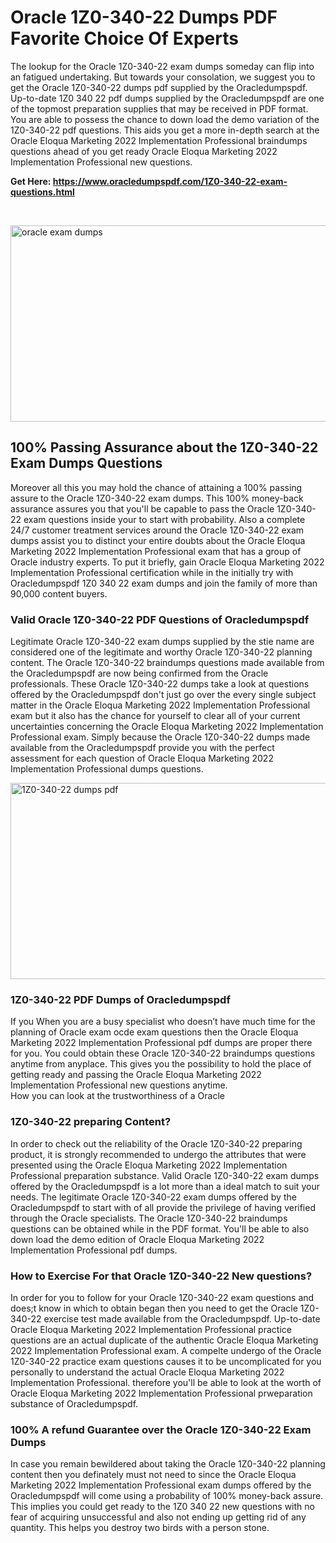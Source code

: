 <h1>Oracle 1Z0-340-22 Dumps PDF Favorite Choice Of Experts</h1>
<p>The lookup for the Oracle 1Z0-340-22 exam dumps someday can flip into an fatigued undertaking. But towards your consolation, we suggest you to get the Oracle 1Z0-340-22 dumps pdf supplied by the Oracledumpspdf. Up-to-date 1Z0 340 22 pdf dumps supplied by the Oracledumpspdf are one of the topmost preparation supplies that may be received in PDF format. You are able to possess the chance to down load the demo variation of the 1Z0-340-22 pdf questions. This aids you get a more in-depth search at the Oracle Eloqua Marketing 2022 Implementation Professional braindumps questions ahead of you get ready Oracle Eloqua Marketing 2022 Implementation Professional new questions.</p>
<p><strong>Get Here: <a href="https://www.oracledumpspdf.com/1Z0-340-22-exam-questions.html">https://www.oracledumpspdf.com/1Z0-340-22-exam-questions.html</a></strong></p>
<p>&nbsp;</p>
<p><span style="font-weight: 400;"><img style="display: block; margin-left: auto; margin-right: auto;" src="https://i.ibb.co/RCKYBmz/digital-marketing-Made-with-Poster-My-Wall.jpg" alt="oracle exam dumps" width="850" height="314" /></span></p>
<h2><strong>100% Passing Assurance about the 1Z0-340-22 Exam Dumps Questions</strong></h2>
<p>Moreover all this you may hold the chance of attaining a 100% passing assure to the Oracle 1Z0-340-22 exam dumps. This 100% money-back assurance assures you that you'll be capable to pass the Oracle 1Z0-340-22 exam questions inside your to start with probability. Also a complete 24/7 customer treatment services around the Oracle 1Z0-340-22 exam dumps assist you to distinct your entire doubts about the Oracle Eloqua Marketing 2022 Implementation Professional exam that has a group of Oracle industry experts. To put it briefly, gain Oracle Eloqua Marketing 2022 Implementation Professional certification while in the initially try with Oracledumpspdf 1Z0 340 22 exam dumps and join the family of more than 90,000 content buyers.</p>
<h3><strong>Valid Oracle 1Z0-340-22 PDF Questions of Oracledumpspdf</strong></h3>
<p>Legitimate Oracle 1Z0-340-22 exam dumps supplied by the stie name are considered one of the legitimate and worthy Oracle 1Z0-340-22 planning content. The Oracle 1Z0-340-22 braindumps questions made available from the Oracledumpspdf are now being confirmed from the Oracle professionals. These Oracle 1Z0-340-22 dumps take a look at questions offered by the Oracledumpspdf don't just go over the every single subject matter in the Oracle Eloqua Marketing 2022 Implementation Professional exam but it also has the chance for yourself to clear all of your current uncertainties concerning the Oracle Eloqua Marketing 2022 Implementation Professional exam. Simply because the Oracle 1Z0-340-22 dumps made available from the Oracledumpspdf provide you with the perfect assessment for each question of Oracle Eloqua Marketing 2022 Implementation Professional dumps questions.</p>
<p><a href="https://www.oracledumpspdf.com/1Z0-340-22-exam-questions.html"><span style="font-weight: 400;"><img style="display: block; margin-left: auto; margin-right: auto;" src="https://i.ibb.co/zfVYYs0/Digital-Marketing-Agency-Made-with-Poster-My-Wall-1.jpg" alt="1Z0-340-22 dumps pdf" width="850" height="314" /></span></a></p>
<h3><strong>1Z0-340-22 PDF Dumps of Oracledumpspdf</strong></h3>
<p>If you When you are a busy specialist who doesn&rsquo;t have much time for the planning of Oracle exam ocde exam questions then the Oracle Eloqua Marketing 2022 Implementation Professional pdf dumps are proper there for you. You could obtain these Oracle 1Z0-340-22 braindumps questions anytime from anyplace. This gives you the possibility to hold the place of getting ready and passing the Oracle Eloqua Marketing 2022 Implementation Professional new questions anytime.<br />How you can look at the trustworthiness of a Oracle</p>
<h3>1Z0-340-22 preparing Content?</h3>
<p>In order to check out the reliability of the Oracle 1Z0-340-22 preparing product, it is strongly recommended to undergo the attributes that were presented using the Oracle Eloqua Marketing 2022 Implementation Professional preparation substance. Valid Oracle 1Z0-340-22 exam dumps offered by the Oracledumpspdf is a lot more than a ideal match to suit your needs. The legitimate Oracle 1Z0-340-22 exam dumps offered by the Oracledumpspdf to start with of all provide the privilege of having verified through the Oracle specialists. The Oracle 1Z0-340-22 braindumps questions can be obtained while in the PDF format. You'll be able to also down load the demo edition of Oracle Eloqua Marketing 2022 Implementation Professional pdf dumps.</p>
<h3>How to Exercise For that Oracle 1Z0-340-22 New questions?</h3>
<p>In order for you to follow for your Oracle 1Z0-340-22 exam questions and does;t know in which to obtain began then you need to get the Oracle 1Z0-340-22 exercise test made available from the Oracledumpspdf. Up-to-date Oracle Eloqua Marketing 2022 Implementation Professional practice questions are an actual duplicate of the authentic Oracle Eloqua Marketing 2022 Implementation Professional exam. A compelte undergo of the Oracle 1Z0-340-22 practice exam questions causes it to be uncomplicated for you personally to understand the actual Oracle Eloqua Marketing 2022 Implementation Professional. therefore you'll be able to look at the worth of Oracle Eloqua Marketing 2022 Implementation Professional prweparation substance of Oracledumpspdf.</p>
<h3><strong>100% A refund Guarantee over the Oracle 1Z0-340-22 Exam Dumps</strong></h3>
<p>In case you remain bewildered about taking the Oracle 1Z0-340-22 planning content then you definately must not need to since the Oracle Eloqua Marketing 2022 Implementation Professional exam dumps offered by the Oracledumpspdf will come using a probability of 100% money-back assure. This implies you could get ready to the 1Z0 340 22 new questions with no fear of acquiring unsuccessful and also not ending up getting rid of any quantity. This helps you destroy two birds with a person stone.</p>
